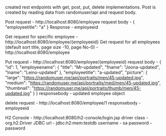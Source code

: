 created rest endpoints with get, post, put, delete implementations. Post is created by reading data from randomuser/api and request body.

Post request - http://localhost:8080/employee request body - {
"employeetitle": "a"
}
Response - employeeid

Get request for specific employee - http://localhost:8080/employee/{employeeid} 
Get request for all employees (default sort title, page size -10, page No-0) - http://localhost:8080/employee

Put request - http://localhost:8080/employee/{employeeid} 
request body - { "id": 1, "employeename": { "title": "Mr-updated", "fname": "Joona-updated", "lname": "Leino-updated" }, "employeetitle": "a-updated", "picture": { "large": "https://randomuser.me/api/portraits/men/45-updated.jpg", "medium": "https://randomuser.me/api/portraits/med/men/45-updated.jpg", "thumbnail": "https://randomuser.me/api/portraits/thumb/men/45-updated.jpg" } } 
responsebody - updated employee object

delete request - http://localhost:8080/employee/1 
responsebody - employeeid

H2 Console - http://localhost:8080/h2-console/login.jsp driver class - org.h2.Driver JDBC url - jdbc:h2:mem:testdb username - sa password - password

